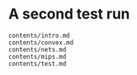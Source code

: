 A second test run
==========

```{toctree}
contents/intro.md
contents/convex.md
contents/nets.md
contents/mips.md
contents/test.md
```
